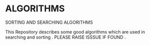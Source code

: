 # ALGORITHMS
SORTING AND SEARCHING ALGORITHMS

This Repository describes some good algorithms which are used in searching and sorting . 
PLEASE RAISE ISSSUE IF FOUND .
